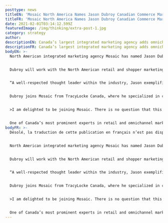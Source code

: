 ```yaml
---
posttype: news
titleEN: 'Mosaic North America Names Jason Dubroy Canadian Commerce Marketing and Retail Lead'
titleFR: 'Mosaic North America Names Jason Dubroy Canadian Commerce Marketing and Retail Lead'
date: 2021-02-01T03:14:12.599Z
featuredImage: /img/thinking/extra-post-1.jpg
category: strategy
author:
descriptionEN: Canada’s largest integrated marketing agency adds omnichannel retail veteran to its leadership ranks
descriptionFR: Canada’s largest integrated marketing agency adds omnichannel retail veteran to its leadership ranks
bodyEN: >-
  North American integrated marketing agency Mosaic has named Jason Dubroy Senior Vice President, Commerce and Experience.


  Dubroy will work with the North American retail and shopper marketing team, developing digitally driven, integrated commerce programs that build brands and drive business results for Mosaic’s clients. Additionally, he will play a key role in agency leadership, operations and new business development. His hiring signals Mosaic’s commitment to innovation and growth, expanding its already strong digital offering.


  “A well-respected thought leader within the industry, Jason exemplifies innovation in retail and shopper marketing. His digital expertise will help our teams further deliver on our mission of building brands in dimension, we are thrilled to have him join Mosaic,” says Sub Nijjar, President of Mosaic Canada, to whom Dubroy will report.


  Dubroy joins Mosaic from TracyLocke Canada, where he specialized in commerce marketing strategy and retail transformation through technology, creativity and media innovation. He began his career client-side at the Quaker Oats Company of Canada and worked in progressive positions at a number of leading agencies focusing on omnichannel, retail and experience marketing for clients including PepsiCo, Nestle, Adidas, Apple, KraftHeinz, Microsoft, Rogers Communications, Molson-Coors, BACARDÍ, and Universal Studios.


  >I am delighted to be joining Mosaic. There is no question that this is the year where what's considered an 'experience' will be completely redefined. The ability to intrinsically link commerce to experience, informed by data and manifested with breakthrough creative, will characterize how shoppers engage with brands for years to come,” says Dubroy. “Very few agencies are set up to understand this, and even fewer have the scale and scope to lead the agenda. Mosaic has all the right magic: a uniquely modern approach, first-party data, groundbreaking creative, digital nativity, incredible clients, and a holistic view of what the future of experience can be.


  One of Canada’s most prominent experts in retail and omnichannel marketing, Dubroy founded the Canadian Shopper Marketing Forum, has previously hosted the Shopper Innovation Awards and served as a judge for many industry awards, including the Effies.
bodyFR: >-
  Désolé, la traduction de cette publication en français n’est pas disponible.


  North American integrated marketing agency Mosaic has named Jason Dubroy Senior Vice President, Commerce and Experience.


  Dubroy will work with the North American retail and shopper marketing team, developing digitally driven, integrated commerce programs that build brands and drive business results for Mosaic’s clients. Additionally, he will play a key role in agency leadership, operations and new business development. His hiring signals Mosaic’s commitment to innovation and growth, expanding its already strong digital offering.


  “A well-respected thought leader within the industry, Jason exemplifies innovation in retail and shopper marketing. His digital expertise will help our teams further deliver on our mission of building brands in dimension, we are thrilled to have him join Mosaic,” says Sub Nijjar, President of Mosaic Canada, to whom Dubroy will report.


  Dubroy joins Mosaic from TracyLocke Canada, where he specialized in commerce marketing strategy and retail transformation through technology, creativity and media innovation. He began his career client-side at the Quaker Oats Company of Canada and worked in progressive positions at a number of leading agencies focusing on omnichannel, retail and experience marketing for clients including PepsiCo, Nestle, Adidas, Apple, KraftHeinz, Microsoft, Rogers Communications, Molson-Coors, BACARDÍ, and Universal Studios.


  >I am delighted to be joining Mosaic. There is no question that this is the year where what's considered an 'experience' will be completely redefined. The ability to intrinsically link commerce to experience, informed by data and manifested with breakthrough creative, will characterize how shoppers engage with brands for years to come,” says Dubroy. “Very few agencies are set up to understand this, and even fewer have the scale and scope to lead the agenda. Mosaic has all the right magic: a uniquely modern approach, first-party data, groundbreaking creative, digital nativity, incredible clients, and a holistic view of what the future of experience can be.


  One of Canada’s most prominent experts in retail and omnichannel marketing, Dubroy founded the Canadian Shopper Marketing Forum, has previously hosted the Shopper Innovation Awards and served as a judge for many industry awards, including the Effies.
---
```

